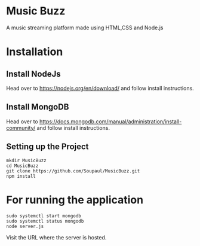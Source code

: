 # Music Buzz #
A music streaming platform made using HTML,CSS and Node.js

# Installation #

## Install NodeJs ##
Head over to https://nodejs.org/en/download/ and follow install instructions.

## Install MongoDB ##
Head over to https://docs.mongodb.com/manual/administration/install-community/ and follow install instructions.

## Setting up the Project ##

```
mkdir MusicBuzz
cd MusicBuzz
git clone https://github.com/Soupaul/MusicBuzz.git
npm install

```

# For running the application #

```
sudo systemctl start mongodb
sudo systemctl status mongodb
node server.js

```
Visit the URL where the server is hosted.
